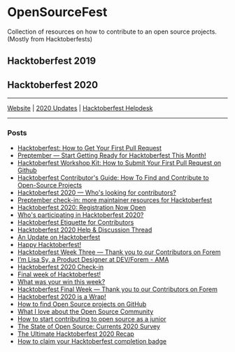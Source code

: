 # OpenSourceFest
Collection of resources on how to contribute to an open source projects. (Mostly from Hacktoberfests)

## Hacktoberfest 2019

## Hacktoberfest 2020

---

[Website](https://hacktoberfest.digitalocean.com) |
[2020 Updates](https://hacktoberfest.digitalocean.com/hacktoberfest-update) |
[Hacktoberfest Helpdesk](https://raise.dev/hacktoberfest)

---

### Posts

- [Hacktoberfest: How to Get Your First Pull Request ](https://dev.to/digitalocean/hacktoberfest-how-to-get-your-first-pull-request-301k)
- [Preptember — Start Getting Ready for Hacktoberfest This Month! ](https://dev.to/devteam/preptember-start-getting-ready-for-hacktoberfest-this-month-58cn)
- [Hacktoberfest Workshop Kit: How to Submit Your First Pull Request on Github ](https://dev.to/digitalocean/hacktoberfest-workshop-kit-how-to-submit-your-first-pull-request-on-github-2fab)
- [Hacktoberfest Contributor's Guide: How To Find and Contribute to Open-Source Projects](https://dev.to/digitalocean/hacktoberfest-contributor-s-guide-how-to-find-and-contribute-to-open-source-projects-447h)
- [Hacktoberfest 2020 — Who's looking for contributors?](https://dev.to/devteam/whos-looking-for-collaborators-hacktoberfest-2020-jl89)
- [Preptember check-in: more maintainer resources for Hacktoberfest](https://dev.to/devteam/preptember-check-in-more-maintainer-resources-for-hacktoberfest-1cie)
- [Hacktoberfest 2020: Registration Now Open](https://dev.to/devteam/hacktoberfest-2020-registrations-now-open-519a)
- [Who's participating in Hacktoberfest 2020? ](https://dev.to/devteam/whos-participating-in-hacktoberfest-2020-gh1s)
- [Hacktoberfest Etiquette for Contributors](https://dev.to/devteam/hacktoberfest-etiquette-for-contributors-ec6)
- [Hacktoberfest 2020 Help & Discussion Thread](https://dev.to/devteam/hacktoberfest-2020-help-discussion-thread-31aj)
- [An Update on Hacktoberfest](https://dev.to/devteam/an-update-on-hacktoberfest-37a)
- [Happy Hacktoberfest!](https://dev.to/devteam/happy-hacktoberfest-here-s-how-to-show-up-for-open-source-this-month-4cee)
- [Hacktoberfest Week Three — Thank you to our Contributors on Forem](https://dev.to/devteam/hacktoberfest-week-two-thank-you-to-our-contributors-on-forem-38c0)
- [I’m Lisa Sy, a Product Designer at DEV/Forem - AMA](https://dev.to/devteam/i-m-lisa-sy-the-product-designer-at-dev-forem-ama-1df4)
- [Hacktoberfest 2020 Check-in](https://dev.to/devteam/hacktoberfest-2020-check-in-4ode)
- [Final week of Hacktoberfest!](https://dev.to/devteam/final-week-of-hacktoberfest-4cch)
- [What was your win this week?](https://dev.to/devteam/what-was-your-win-this-week-6id)
- [Hacktoberfest Final Week — Thank you to our Contributors on Forem](https://dev.to/devteam/hacktoberfest-final-week-thank-you-to-our-contributors-on-forem-2fg8)
- [Hacktoberfest 2020 is a Wrap!](https://dev.to/devteam/hacktoberfest-2020-is-a-wrap-22hk)
- [How to find Open Source projects on GitHub ](https://dev.to/github/how-to-find-open-source-projects-on-github-91)
- [What I love about the Open Source Community](https://dev.to/mishmanners/what-i-love-about-the-open-source-community-5con)
- [How to start contributing to open source as a junior](https://dev.to/metamoni/how-to-start-contributing-to-open-source-as-a-junior-1c9l)
- [The State of Open Source: Currents 2020 Survey](https://dev.to/digitalocean/the-state-of-open-source-currents-2020-survey-4321)
- [The Ultimate Hacktoberfest 2020 Recap](https://www.digitalocean.com/blog/hacktoberfest-recap2020/)
- [How to claim your Hacktoberfest completion badge](https://dev.to/devteam/how-to-claim-your-hacktoberfest-completion-badge-3l2h)
